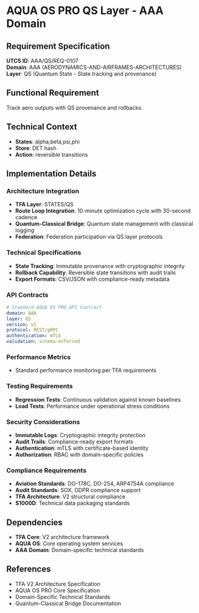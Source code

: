 # AQUA OS PRO QS Layer - AAA Domain

## Requirement Specification

**UTCS ID**: AAA/QS/REQ-0107  
**Domain**: AAA (AERODYNAMICS-AND-AIRFRAMES-ARCHITECTURES)  
**Layer**: QS (Quantum State - State tracking and provenance)  

## Functional Requirement

Track aero outputs with QS provenance and rollbacks.

## Technical Context

- **States**: alpha,beta,psi,phi
- **Store**: DET hash
- **Action**: reversible transitions


## Implementation Details

### Architecture Integration
- **TFA Layer**: STATES/QS
- **Route Loop Integration**: 10-minute optimization cycle with 30-second cadence
- **Quantum-Classical Bridge**: Quantum state management with classical logging
- **Federation**: Federation participation via QS layer protocols

### Technical Specifications

- **State Tracking**: Immutable provenance with cryptographic integrity
- **Rollback Capability**: Reversible state transitions with audit trails
- **Export Formats**: CSV/JSON with compliance-ready metadata

### API Contracts


```yaml
# Standard AQUA OS PRO API Contract
domain: AAA
layer: QS
version: v1
protocol: REST/gRPC
authentication: mTLS
validation: schema-enforced
```

### Performance Metrics

- Standard performance monitoring per TFA requirements

### Testing Requirements

- **Regression Tests**: Continuous validation against known baselines
- **Load Tests**: Performance under operational stress conditions

### Security Considerations

- **Immutable Logs**: Cryptographic integrity protection
- **Audit Trails**: Compliance-ready export formats
- **Authentication**: mTLS with certificate-based identity
- **Authorization**: RBAC with domain-specific policies

### Compliance Requirements

- **Aviation Standards**: DO-178C, DO-254, ARP4754A compliance
- **Audit Standards**: SOX, GDPR compliance support
- **TFA Architecture**: V2 structural compliance
- **S1000D**: Technical data packaging standards

## Dependencies

- **TFA Core**: V2 architecture framework
- **AQUA OS**: Core operating system services
- **AAA Domain**: Domain-specific technical standards

## References

- TFA V2 Architecture Specification
- AQUA OS PRO Core Specification
- Domain-Specific Technical Standards
- Quantum-Classical Bridge Documentation
